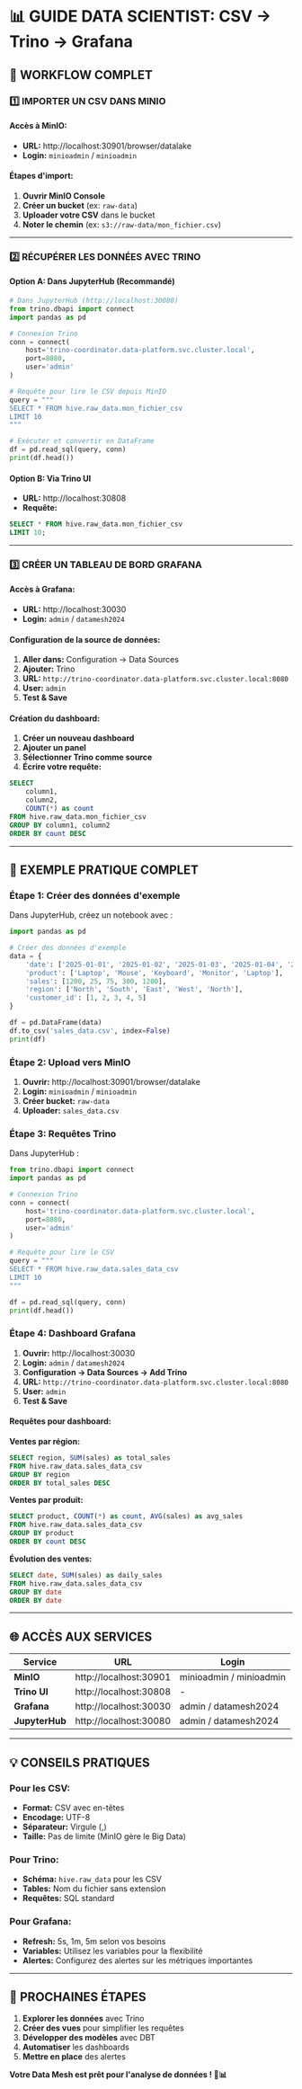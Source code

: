 # 📊 **GUIDE DATA SCIENTIST: CSV → Trino → Grafana**

## 🎯 **WORKFLOW COMPLET**

### **1️⃣ IMPORTER UN CSV DANS MINIO**

#### **Accès à MinIO:**
- **URL:** http://localhost:30901/browser/datalake
- **Login:** `minioadmin` / `minioadmin`

#### **Étapes d'import:**
1. **Ouvrir MinIO Console**
2. **Créer un bucket** (ex: `raw-data`)
3. **Uploader votre CSV** dans le bucket
4. **Noter le chemin** (ex: `s3://raw-data/mon_fichier.csv`)

---

### **2️⃣ RÉCUPÉRER LES DONNÉES AVEC TRINO**

#### **Option A: Dans JupyterHub (Recommandé)**
```python
# Dans JupyterHub (http://localhost:30080)
from trino.dbapi import connect
import pandas as pd

# Connexion Trino
conn = connect(
    host='trino-coordinator.data-platform.svc.cluster.local',
    port=8080,
    user='admin'
)

# Requête pour lire le CSV depuis MinIO
query = """
SELECT * FROM hive.raw_data.mon_fichier_csv
LIMIT 10
"""

# Exécuter et convertir en DataFrame
df = pd.read_sql(query, conn)
print(df.head())
```

#### **Option B: Via Trino UI**
- **URL:** http://localhost:30808
- **Requête:**
```sql
SELECT * FROM hive.raw_data.mon_fichier_csv
LIMIT 10;
```

---

### **3️⃣ CRÉER UN TABLEAU DE BORD GRAFANA**

#### **Accès à Grafana:**
- **URL:** http://localhost:30030
- **Login:** `admin` / `datamesh2024`

#### **Configuration de la source de données:**
1. **Aller dans:** Configuration → Data Sources
2. **Ajouter:** Trino
3. **URL:** `http://trino-coordinator.data-platform.svc.cluster.local:8080`
4. **User:** `admin`
5. **Test & Save**

#### **Création du dashboard:**
1. **Créer un nouveau dashboard**
2. **Ajouter un panel**
3. **Sélectionner Trino comme source**
4. **Écrire votre requête:**
```sql
SELECT 
    column1,
    column2,
    COUNT(*) as count
FROM hive.raw_data.mon_fichier_csv
GROUP BY column1, column2
ORDER BY count DESC
```

---

## 🔧 **EXEMPLE PRATIQUE COMPLET**

### **Étape 1: Créer des données d'exemple**

Dans JupyterHub, créez un notebook avec :

```python
import pandas as pd

# Créer des données d'exemple
data = {
    'date': ['2025-01-01', '2025-01-02', '2025-01-03', '2025-01-04', '2025-01-05'],
    'product': ['Laptop', 'Mouse', 'Keyboard', 'Monitor', 'Laptop'],
    'sales': [1200, 25, 75, 300, 1200],
    'region': ['North', 'South', 'East', 'West', 'North'],
    'customer_id': [1, 2, 3, 4, 5]
}

df = pd.DataFrame(data)
df.to_csv('sales_data.csv', index=False)
print(df)
```

### **Étape 2: Upload vers MinIO**

1. **Ouvrir:** http://localhost:30901/browser/datalake
2. **Login:** `minioadmin` / `minioadmin`
3. **Créer bucket:** `raw-data`
4. **Uploader:** `sales_data.csv`

### **Étape 3: Requêtes Trino**

Dans JupyterHub :

```python
from trino.dbapi import connect
import pandas as pd

# Connexion Trino
conn = connect(
    host='trino-coordinator.data-platform.svc.cluster.local',
    port=8080,
    user='admin'
)

# Requête pour lire le CSV
query = """
SELECT * FROM hive.raw_data.sales_data_csv
LIMIT 10
"""

df = pd.read_sql(query, conn)
print(df.head())
```

### **Étape 4: Dashboard Grafana**

1. **Ouvrir:** http://localhost:30030
2. **Login:** `admin` / `datamesh2024`
3. **Configuration → Data Sources → Add Trino**
4. **URL:** `http://trino-coordinator.data-platform.svc.cluster.local:8080`
5. **User:** `admin`
6. **Test & Save**

#### **Requêtes pour dashboard:**

**Ventes par région:**
```sql
SELECT region, SUM(sales) as total_sales
FROM hive.raw_data.sales_data_csv
GROUP BY region
ORDER BY total_sales DESC
```

**Ventes par produit:**
```sql
SELECT product, COUNT(*) as count, AVG(sales) as avg_sales
FROM hive.raw_data.sales_data_csv
GROUP BY product
ORDER BY count DESC
```

**Évolution des ventes:**
```sql
SELECT date, SUM(sales) as daily_sales
FROM hive.raw_data.sales_data_csv
GROUP BY date
ORDER BY date
```

---

## 🌐 **ACCÈS AUX SERVICES**

| Service | URL | Login |
|---------|-----|-------|
| **MinIO** | http://localhost:30901 | minioadmin / minioadmin |
| **Trino UI** | http://localhost:30808 | - |
| **Grafana** | http://localhost:30030 | admin / datamesh2024 |
| **JupyterHub** | http://localhost:30080 | admin / datamesh2024 |

---

## 💡 **CONSEILS PRATIQUES**

### **Pour les CSV:**
- **Format:** CSV avec en-têtes
- **Encodage:** UTF-8
- **Séparateur:** Virgule (,)
- **Taille:** Pas de limite (MinIO gère le Big Data)

### **Pour Trino:**
- **Schéma:** `hive.raw_data` pour les CSV
- **Tables:** Nom du fichier sans extension
- **Requêtes:** SQL standard

### **Pour Grafana:**
- **Refresh:** 5s, 1m, 5m selon vos besoins
- **Variables:** Utilisez les variables pour la flexibilité
- **Alertes:** Configurez des alertes sur les métriques importantes

---

## 🚀 **PROCHAINES ÉTAPES**

1. **Explorer les données** avec Trino
2. **Créer des vues** pour simplifier les requêtes
3. **Développer des modèles** avec DBT
4. **Automatiser** les dashboards
5. **Mettre en place** des alertes

**Votre Data Mesh est prêt pour l'analyse de données ! 🎉📊**
